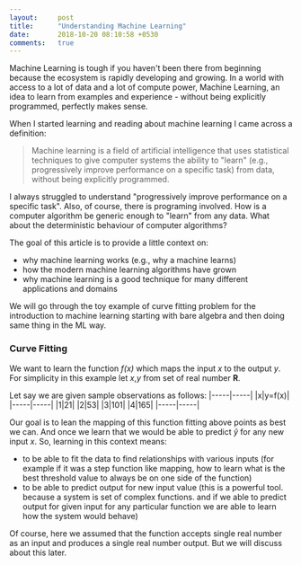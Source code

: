 ```yaml
---
layout:     post
title:      "Understanding Machine Learning"
date:       2018-10-20 08:10:58 +0530
comments:   true
---
```


Machine Learning is tough if you haven't been there from beginning because the ecosystem is rapidly developing and growing. In a world with access to a lot of data and a lot of compute power, Machine Learning, an idea to learn from examples and experience - without being explicitly programmed, perfectly makes sense.

When I started learning and reading about machine learning I came across a definition:
> Machine learning is a field of artificial intelligence that uses statistical techniques to give computer systems the ability to "learn" (e.g., progressively improve performance on a specific task) from data, without being explicitly programmed.

I always struggled to understand "progressively improve performance on a specific task". Also, of course, there is programing involved. How is a computer algorithm be generic enough to "learn" from any data. What about the deterministic behaviour of computer algorithms?

The goal of this article is to provide a little context on:
- why machine learning works (e.g., why a machine learns)
- how the modern machine learning algorithms have grown
- why machine learning is a good technique for many different applications and domains

We will go through the toy example of curve fitting problem for the introduction to machine learning starting with bare algebra and then doing same thing in the ML way.

### Curve Fitting
We want to learn the function _f(x)_ which maps the input _x_ to the output _y_. For simplicity in this example let _x_,_y_ from set of real number **R**.

Let say we are given sample observations as follows:
|-----|-----|
|x|y=f(x)|
|-----|-----|
|1|21|
|2|53|
|3|101|
|4|165|
|-----|-----|

Our goal is to lean the mapping of this function fitting above points as best we can. And once we learn that we would be able to predict _ŷ_ for any new input _x_.
So, learning in this context means:
- to be able to fit the data to find relationships with various inputs (for example if it was a step function like mapping, how to learn what is the best threshold value to always be on one side of the function)
- to be able to predict output for new input value (this is a powerful tool. because a system is set of complex functions. and if we able to predict output for given input for any particular function we are able to learn how the system would behave)

Of course, here we assumed that the function accepts single real number as an input and produces a single real number output. But we will discuss about this later.